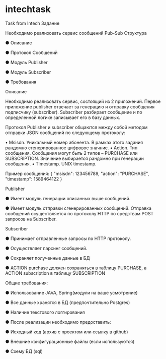 # intechtask
Task from Intech
Задание

Необходимо реализовать сервис сообщений Pub-Sub
Структура 

●	Описание

●	Протокол Сообщений

●	Модуль Publisher 

●	Модуль Subscriber 

●	Требования

Описание

Необходимо реализовать сервис, состоящий из 2 приложений. Первое приложение publisher отвечает за генерацию и отправку сообщения подписчику (subscriber). Subscriber разбирает сообщение и по определенной логике записывает его в базу данных.

Протокол
Publisher и subscriber общаются между собой методом отправки JSON сообщений по следующему протоколу:

•	Msisdn. Уникальный номер абонента. В рамках этого задания рандомно сгенерированное цифровое значние.
•	Action. Тип сообщения. Сообщения могут быть 2 типов – PURCHASE или SUBSCRIPTION. Значение выбирается рандомно при генерации сообщения.
•	Timestamp. UNIX timestamp.

Пример сообщения:
{
    "msisdn": 123456789,
    "action": "PURCHASE",
    "timestamp": 1589464122
}




Publisher

●	Имеет модуль генерации описанных выше сообщений.

●	Имеет модуль отправки сгенерированных сообщений. Отправка сообщений осуществляется по протоколу HTTP по средствам POST запросов на Subscriber. 

Subscriber

●	Принимает отправленные запросы по HTTP протоколу.

●	Осуществляет парсинг сообщений.

●	Сохраняет полученные данные в БД

●	ACTION purchase должен сохраняться в таблицу PURCHASE, а ACTION  subscription в таблицу SUBSCRIPTION

Общие требования: 

●	Использование JAVA, Spring(модули на ваше усмотрение)

●	Все данные хранятся в БД (предпочтительно Postgres) 

●	Наличие текстового логгирования 

●	После реализации необходимо предоставить: 

●	Исходный код (архив с проектом или ссылку в github) 

●	Внешние конфигурационные файлы (если используются) 

●	Схему БД (sql) 
